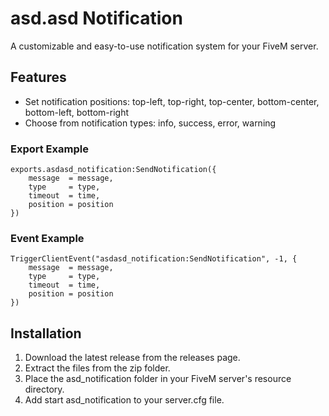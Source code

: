 # asd.asd Notification
A customizable and easy-to-use notification system for your FiveM server.

## Features
- Set notification positions: top-left, top-right, top-center, bottom-center, bottom-left, bottom-right
- Choose from notification types: info, success, error, warning

### Export Example
```
exports.asdasd_notification:SendNotification({
    message  = message,
    type     = type,
    timeout  = time,
    position = position
})
```

### Event Example
```
TriggerClientEvent("asdasd_notification:SendNotification", -1, {
    message  = message,
    type     = type,
    timeout  = time,
    position = position
})
```

## Installation
1. Download the latest release from the releases page.
2. Extract the files from the zip folder.
3. Place the asd_notification folder in your FiveM server's resource directory.
4. Add start asd_notification to your server.cfg file.
